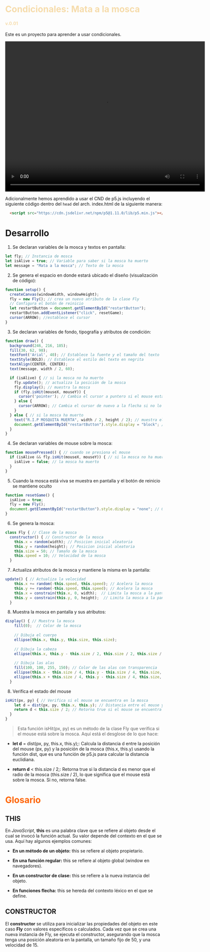 <font color="#F6DCAC">

# Condicionales: Mata a la mosca

#### v.0.01

</font>

Este es un proyecto para aprender a usar condicionales.

<video width="640" height="480" controls autoplay>
  <source src="files/intro.mp4" type="video/mp4">
  Tu navegador no soporta el elemento de video.
</video>

Adicionalmente hemos aprendido a usar el CND de p5.js incluyendo el siguiente código dentro del `head` del arch. index.html de la siguiente manera:

```html
  <script src="https://cdn.jsdelivr.net/npm/p5@1.11.0/lib/p5.min.js"></script>
```

# Desarrollo

1.  Se declaran variables de la mosca y textos en pantalla: 

```js
let fly; // Instancia de mosca
let isAlive = true; // Variable para saber si la mosca ha muerto  
let message = "Mata a la mosca"; // Texto de la mosca 
```

2. Se genera el espacio en donde estará ubicado el diseño (visualización de código):

```js
function setup() {
  createCanvas(windowWidth, windowHeight);
  fly = new Fly(); // crea un nuevo atributo de la clase Fly
  // Configura el botón de reinicio
  let restartButton = document.getElementById("restartButton");
  restartButton.addEventListener("click", resetGame);
  cursor(ARROW); //establece el cursor
}
```

3. Se declaran variables de fondo, tipografía y atributos de condición:

```js
function draw() {
  background(246, 216, 185);
  fill(30, 62, 98);
  textFont('Arial', 40); // Establece la fuente y el tamaño del texto
  textStyle(BOLD); // Establece el estilo del texto en negrita
  textAlign(CENTER, CENTER); 
  text(message, width / 2, 60); 

  if (isAlive) { // si la mosca no ha muerto
    fly.update(); // actualiza la posición de la mosca
    fly.display(); // muestra la mosca
    if (fly.isHit(mouseX, mouseY)) {
      cursor('pointer'); // Cambia el cursor a puntero si el mouse está sobre la mosca
    } else {
      cursor(ARROW); // Cambia el cursor de nuevo a la flecha si no lo está
    }
  } else { // si la mosca ha muerto
    text("R.I.P MOSQUITA MUERTA", width / 2, height / 2); // muestra el texto
    document.getElementById("restartButton").style.display = "block"; // Muestra el botón de reinicio
  }
}
```

4. Se declaran variables de mouse sobre la mosca:

```js
function mousePressed() { // cuando se presiona el mouse
  if (isAlive && fly.isHit(mouseX, mouseY)) { // si la mosca no ha muerto y el mouse se encuentra en la mosca
    isAlive = false; // la mosca ha muerto
  }
}
```

5. Cuando la mosca está viva se muestra en pantalla y el botón de reinicio se mantiene oculto

```js
function resetGame() {
  isAlive = true;
  fly = new Fly();
  document.getElementById("restartButton").style.display = "none"; // Oculta el botón de reinicio
}
```


6. Se genera la mosca: 

```js
class Fly { // Clase de la mosca
  constructor() { // Constructor de la mosca
    this.x = random(width); // Posicion inicial aleatoria
    this.y = random(height); // Posicion inicial aleatoria
    this.size = 50; // Tamaño de la mosca
    this.speed = 10; // Velocidad de la mosca
  }
```

7. Actualiza atributos de la mosca y mantiene la misma en la pantalla: 

```js
update() { // Actualiza la velocidad
    this.x += random(-this.speed, this.speed); // Acelera la mosca
    this.y += random(-this.speed, this.speed); // Acelera la mosca
    this.x = constrain(this.x, 0, width);  // Limita la mosca a la pantalla
    this.y = constrain(this.y, 0, height);  // Limita la mosca a la pantalla
  }
  ```

8. Muestra la mosca en pantalla y sus atributos:

```js
display() { // Muestra la mosca
    fill(0);  // Color de la mosca
    
    // Dibuja el cuerpo
    ellipse(this.x, this.y, this.size, this.size); 
    
    // Dibuja la cabeza
    ellipse(this.x, this.y - this.size / 2, this.size / 2, this.size / 2);
    
    // Dibuja las alas
    fill(100, 100, 255, 150); // Color de las alas con transparencia
    ellipse(this.x - this.size / 4, this.y - this.size / 4, this.size, this.size / 2);
    ellipse(this.x + this.size / 4, this.y - this.size / 4, this.size, this.size / 2);
  }
```

8. Verifica el estado del mouse

```js
isHit(px, py) { // Verifica si el mouse se encuentra en la mosca
    let d = dist(px, py, this.x, this.y); // Distancia entre el mouse y la mosca
    return d < this.size / 2; // Retorna true si el mouse se encuentra en la mosca
  }
}
```
>Esta función isHit(px, py) es un método de la clase Fly que verifica si el mouse está sobre la mosca. Aquí está el desglose de lo que hace:

- **let d** = dist(px, py, this.x, this.y);: Calcula la distancia d entre la posición del mouse (px, py) y la posición de la mosca (this.x, this.y) usando la función dist, que es una función de p5.js para calcular la distancia euclidiana.

- **return d** < this.size / 2;: Retorna true si la distancia d es menor que el radio de la mosca (this.size / 2), lo que significa que el mouse está sobre la mosca. Si no, retorna false.

<font color="FF6500">

# Glosario

</font>

## THIS

En *JavaScript*, **this** es una palabra clave que se refiere al objeto desde el cual se invocó la función actual. Su valor depende del contexto en el que se usa. Aquí hay algunos ejemplos comunes:

- **En un método de un objeto:** this se refiere al objeto propietario.

- **En una función regular:** this se refiere al objeto global (window en navegadores).

- **En un constructor de clase:** this se refiere a la nueva instancia del objeto.

- **En funciones flecha:** this se hereda del contexto léxico en el que se define.

## CONSTRUCTOR

El **constructor** se utiliza para inicializar las propiedades del objeto en este caso **Fly** con valores específicos o calculados. Cada vez que se crea una nueva instancia de Fly, se ejecuta el constructor, asegurando que la mosca tenga una posición aleatoria en la pantalla, un tamaño fijo de 50, y una velocidad de 15.
